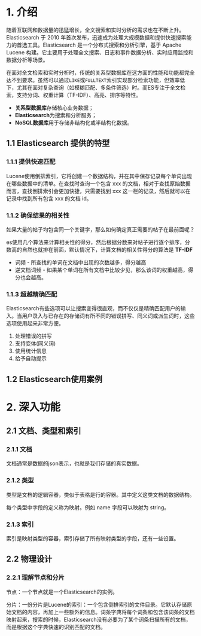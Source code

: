 # 1. 介绍

随着互联网和数据量的迅猛增长，全文搜索和实时分析的需求也在不断上升。Elasticsearch 于 2010 年首次发布，迅速成为处理大规模数据和提供快速搜索能力的首选工具。Elasticsearch 是一个分布式搜索和分析引擎，基于 Apache Lucene 构建。它主要用于处理全文搜索、日志和事件数据分析、实时应用监控和数据分析等场景。

在面对全文检索和实时分析时，传统的关系型数据库在这方面的性能和功能都完全达不到要求。虽然可以通过`LIKE`或`FULLTEXT`索引实现部分检索功能，但效率低下，尤其在面对复杂查询（如模糊匹配、多条件筛选）时。而ES专注于全文检索，支持分词、权重计算（TF-IDF）、高亮、排序等特性。

- **关系型数据库**存储核心业务数据；
- **Elasticsearch**为搜索和分析服务；
- **NoSQL数据库**用于存储非结构化或半结构化数据。



## 1.1 Elasticsearch 提供的特型

### 1.1.1 提供快速匹配

Lucene使用倒排索引，它将创建一个数据结构，并在其中保存记录每个单词出现在哪些数据中的清单。在查找时查询一个包含 xxx 的文档，相对于查找原始数据而言，查找倒排索引会更加快捷，只需要找到 xxx 这一栏的记录，然后就可以在记录中找到所有包含 xxx 的文档 id。

### 1.1.2 确保结果的相关性

如果大量的帖子均包含同一个关键字，那么如何确定真正需要的帖子在最前面呢？

es使用几个算法来计算相关性的得分，然后根据分数来对帖子进行逐个排序，分数高的自然也就排在前面，默认情况下，计算文档的相关性得分的算法是 **TF-IDF**

- 词频 - 所查找的单词在文档中出现的次数越多，得分越高
- 逆文档词频 - 如果某个单词在所有文档中比较少见，那么该词的权重越高，得分也会越高。

### 1.1.3 超越精确匹配

Elasticsearch有些选项可以让搜索变得很直观，而不仅仅是精确匹配用户的输入。当用户录入与已存在的存储词有所不同的错误拼写、同义词或派生词时，这些选项使用起来非常方便。

1. 处理错误的拼写
2. 支持变体(同义词)
3. 使用统计信息
4. 给予自动提示

## 1.2 Elasticsearch使用案例



# 2. 深入功能

## 2.1 文档、类型和索引

### 2.1.1 文档

文档通常是数据的json表示，也就是我们存储的真实数据。

### 2.1.2 类型

类型是文档的逻辑容器，类似于表格是行的容器。其中定义这类文档的数据结构。

每个类型中字段的定义称为映射。例如 name 字段可以映射为 string。

### 2.1.3 索引

索引是映射类型的容器，索引存储了所有映射类型的字段，还有一些设置。

## 2.2 物理设计

### 2.2.1 理解节点和分片

节点：一个节点就是一个Elasticsearch的实例。

分片：一份分片是Lucene的索引：一个包含倒排索引的文件目录。它默认存储原始文档的内容，再加上一些额外的信息。词条字典将每个词条和包含该词条的文档映射起来，搜索的时候，Elasticsearch没有必要为了某个词条扫描所有的文档，而是根据这个字典快速的识别匹配的文档。



